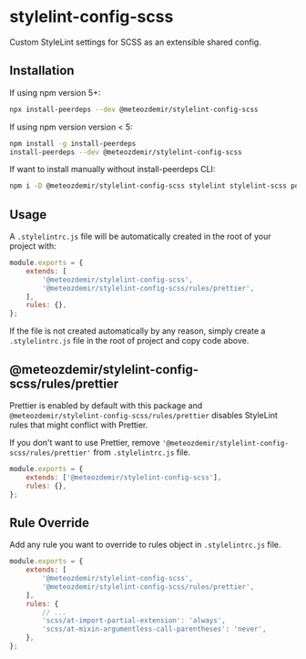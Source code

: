 # stylelint-config-scss

Custom StyleLint settings for SCSS as an extensible shared config.

## Installation

If using npm version 5+:

```bash
npx install-peerdeps --dev @meteozdemir/stylelint-config-scss
```

If using npm version version < 5:

```bash
npm install -g install-peerdeps
install-peerdeps --dev @meteozdemir/stylelint-config-scss
```

If want to install manually without install-peerdeps CLI:

```bash
npm i -D @meteozdemir/stylelint-config-scss stylelint stylelint-scss postcss postcss-scss stylelint-high-performance-animation stylelint-order stylelint-prettier
```

## Usage

A `.stylelintrc.js` file will be automatically created in the root of your project with:

```javascript
module.exports = {
    extends: [
        '@meteozdemir/stylelint-config-scss',
        '@meteozdemir/stylelint-config-scss/rules/prettier',
    ],
    rules: {},
};
```

If the file is not created automatically by any reason, simply create a `.stylelintrc.js` file in the root of project and copy code above.

## @meteozdemir/stylelint-config-scss/rules/prettier

Prettier is enabled by default with this package and `@meteozdemir/stylelint-config-scss/rules/prettier` disables StyleLint rules that might conflict with Prettier.

If you don't want to use Prettier, remove `'@meteozdemir/stylelint-config-scss/rules/prettier'` from `.stylelintrc.js` file.

```javascript
module.exports = {
    extends: ['@meteozdemir/stylelint-config-scss'],
    rules: {},
};
```

## Rule Override

Add any rule you want to override to rules object in `.stylelintrc.js` file.

```javascript
module.exports = {
    extends: [
        '@meteozdemir/stylelint-config-scss',
        '@meteozdemir/stylelint-config-scss/rules/prettier',
    ],
    rules: {
        // ...
        'scss/at-import-partial-extension': 'always',
        'scss/at-mixin-argumentless-call-parentheses': 'never',
    },
};
```
